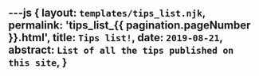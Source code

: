 ---js
{
  layout:    `templates/tips_list.njk`,
  permalink: 'tips_list_{{ pagination.pageNumber }}.html',
  title:     `Tips list!`,
  date:      `2019-08-21`,
  abstract:  `List of all the tips published on this site`,
}
---
